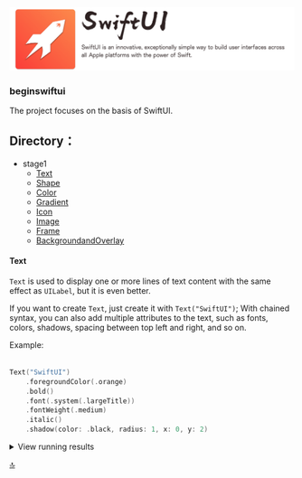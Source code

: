 <img src="images/icon/banner.png"/>

### beginswiftui
The project focuses on the basis of SwiftUI.

## Directory：



* <span id="stage1_D">stage1</span>
	- [Text](#Text)
	- [Shape](#Shape)
	- [Color](#Color)
	- [Gradient](#Gradient)
	- [Icon](#Icon)
	- [Image](#Image)
	- [Frame](#Frame)
	- [BackgroundandOverlay](#BackgroundandOverlay)






<h4 id="Text">Text</h4>


`Text` is used to display one or more lines of text content with the same effect as `UILabel`, but it is even better.

If you want to create `Text`, just create it with `Text("SwiftUI")`;
With chained syntax, you can also add multiple attributes to the text, such as fonts, colors, shadows, spacing between top left and right, and so on.

Example:

```swift

Text("SwiftUI")
    .foregroundColor(.orange)
    .bold()
    .font(.system(.largeTitle))
    .fontWeight(.medium)
    .italic()
    .shadow(color: .black, radius: 1, x: 0, y: 2)

```

<details close>
  <summary>View running results</summary>
  <img width="80%" src="images/example/Text.png"/>
</details>

[🔝](#stage1_D)


